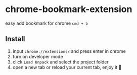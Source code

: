 # chrome-bookmark-extension


easy add bookmark for chrome `cmd + b`

## Install
1. input `chrome://extensions/` and press enter in chrome
2. turn on developer mode
3. click `Load Unpack` and select the project folder
4. open a new tab or reload your current tab, enjoy it 🎉